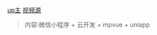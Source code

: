 ﻿[up主](https://space.bilibili.com/320032672?spm_id_from=333.788.b_765f7570696e666f.2)
[视频源](https://www.bilibili.com/video/BV19r4y1N7Br)

> 内容:微信小程序 + 云开发 + mpvue + uniapp